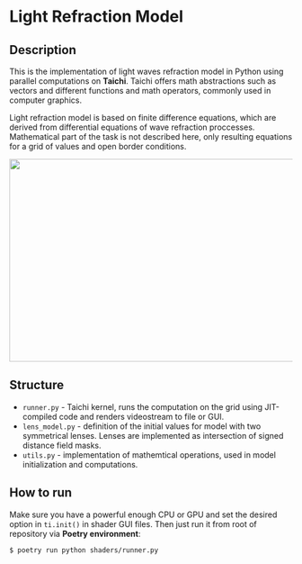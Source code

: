 # Light Refraction Model

## Description
This is the implementation of light waves refraction model in Python using parallel computations on **Taichi**.
Taichi offers math abstractions such as vectors and different functions and math operators, commonly used in computer graphics.

Light refraction model is based on finite difference equations, which are derived from differential equations of wave refraction proccesses.
Mathematical part of the task is not described here, only resulting equations for a grid of values and open border conditions.

<img src="https://github.com/rmnigm/py-cp3/blob/cf0608507ed546e970d109d7fad81d28542f9336/light_waves/light.gif?raw=true" height="360px" width="640px">

## Structure
* `runner.py` - Taichi kernel, runs the computation on the grid using JIT-compiled code and renders videostream to file or GUI.
* `lens_model.py` - definition of the initial values for model with two symmetrical lenses. Lenses are implemented as intersection of signed distance field masks.
* `utils.py` - implementation of mathemtical operations, used in model initialization and computations.

## How to run
Make sure you have a powerful enough CPU or GPU and set the desired option in `ti.init()` in shader GUI files.
Then just run it from root of repository via **Poetry environment**:
```(bash)
$ poetry run python shaders/runner.py
```
